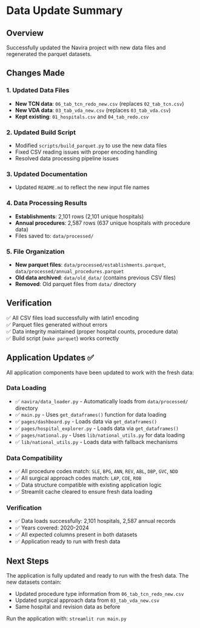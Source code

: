 # Data Update Summary

## Overview
Successfully updated the Navira project with new data files and regenerated the parquet datasets.

## Changes Made

### 1. Updated Data Files
- **New TCN data**: `06_tab_tcn_redo_new.csv` (replaces `02_tab_tcn.csv`)
- **New VDA data**: `03_tab_vda_new.csv` (replaces `03_tab_vda.csv`)
- **Kept existing**: `01_hospitals.csv` and `04_tab_redo.csv`

### 2. Updated Build Script
- Modified `scripts/build_parquet.py` to use the new data files
- Fixed CSV reading issues with proper encoding handling
- Resolved data processing pipeline issues

### 3. Updated Documentation
- Updated `README.md` to reflect the new input file names

### 4. Data Processing Results
- **Establishments**: 2,101 rows (2,101 unique hospitals)
- **Annual procedures**: 2,587 rows (637 unique hospitals with procedure data)
- Files saved to: `data/processed/`

### 5. File Organization
- **New parquet files**: `data/processed/establishments.parquet`, `data/processed/annual_procedures.parquet`
- **Old data archived**: `data/old_data/` (contains previous CSV files)
- **Removed**: Old parquet files from `data/` directory

## Verification
✅ All CSV files load successfully with latin1 encoding  
✅ Parquet files generated without errors  
✅ Data integrity maintained (proper hospital counts, procedure data)  
✅ Build script (`make parquet`) works correctly  

## Application Updates ✅
All application components have been updated to work with the fresh data:

### Data Loading
- ✅ `navira/data_loader.py` - Automatically loads from `data/processed/` directory
- ✅ `main.py` - Uses `get_dataframes()` function for data loading
- ✅ `pages/dashboard.py` - Loads data via `get_dataframes()`
- ✅ `pages/hospital_explorer.py` - Loads data via `get_dataframes()`
- ✅ `pages/national.py` - Uses `lib/national_utils.py` for data loading
- ✅ `lib/national_utils.py` - Loads data with fallback mechanisms

### Data Compatibility
- ✅ All procedure codes match: `SLE`, `BPG`, `ANN`, `REV`, `ABL`, `DBP`, `GVC`, `NDD`
- ✅ All surgical approach codes match: `LAP`, `COE`, `ROB`
- ✅ Data structure compatible with existing application logic
- ✅ Streamlit cache cleared to ensure fresh data loading

### Verification
- ✅ Data loads successfully: 2,101 hospitals, 2,587 annual records
- ✅ Years covered: 2020-2024
- ✅ All expected columns present in both datasets
- ✅ Application ready to run with fresh data

## Next Steps
The application is fully updated and ready to run with the fresh data. The new datasets contain:
- Updated procedure type information from `06_tab_tcn_redo_new.csv`
- Updated surgical approach data from `03_tab_vda_new.csv`
- Same hospital and revision data as before

Run the application with: `streamlit run main.py`
